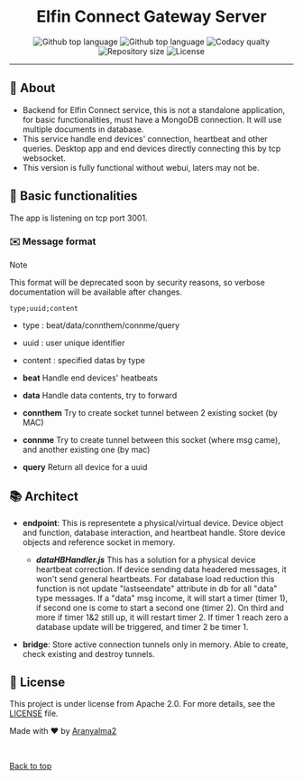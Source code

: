 <h1 align="center">Elfin Connect Gateway Server</h1>
<p align="center">
<img alt="Github top language" src="https://img.shields.io/badge/version-0.2.87-blue">

<img alt="Github top language" src="https://img.shields.io/github/languages/top/Aranyalma2/elfinconnectserver?color=8f3d3d">

<img alt="Codacy qualty" src="https://img.shields.io/codacy/grade/613bc4d28cf544939634ef41118ed406" />

<img alt="Repository size" src="https://img.shields.io/github/repo-size/Aranyalma2/elfinConnectServer?color=532BEAF">

<img alt="License" src="https://img.shields.io/github/license/Aranyalma2/elfinconnectserver?color=56BEB8">

</p>

<hr>

## :dart: About

* Backend for Elfin Connect service, this is not a standalone application, for basic functionalities, must have a MongoDB connection. It will use multiple documents in database.
* This service handle end devices' connection, heartbeat and other queries. Desktop app and end devices directly connecting this by tcp websocket.
* This version is fully functional without webui, laters may not be.

## :round_pushpin: Basic functionalities

The app is listening on tcp port 3001.

### :envelope: Message format

>[!NOTE]
>This format will be deprecated soon by security reasons, so verbose documentation will be available after changes.

```text
type;uuid;content
```

* type : beat/data/connthem/connme/query
* uuid : user unique identifier
* content : specified datas by type

* **beat** Handle end devices' heatbeats
* **data** Handle data contents, try to forward
* **connthem** Try to create socket tunnel between 2 existing socket (by MAC)
* **connme** Try to create tunnel between this socket (where msg came), and another existing one (by mac)
* **query** Return all device for a uuid

## :books: Architect

* **endpoint**: This is representete a physical/virtual device. Device object and function, database interaction, and heartbeat handle. Store device objects and reference socket in memory.
  * ***dataHBHandler.js*** 
This has a solution for a physical device heartbeat correction. If device sending data headered messages, it won't send general heartbeats. For database load reduction this function is not update "lastseendate" attribute in db for all "data" type messages. If a "data" msg income, it will start a timer (timer 1), if second one is come to start a second one (timer 2). On third and more if timer 1&2 still up, it will restart timer 2. If timer 1 reach zero a database update will be triggered, and timer 2 be timer 1.

* **bridge**: Store active connection tunnels only in memory. Able to create, check existing and destroy tunnels.

## :memo: License

This project is under license from Apache 2.0. For more details, see the [LICENSE](LICENSE.md) file.

Made with :heart: by <a href="https://github.com/Aranyalma2" target="_blank">Aranyalma2</a>

&#xa0;

<a href="#top">Back to top</a>



